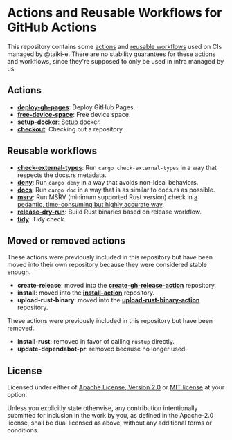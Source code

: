 # Actions and Reusable Workflows for GitHub Actions

This repository contains some [actions](https://docs.github.com/en/actions/creating-actions/about-custom-actions)
and [reusable workflows](https://docs.github.com/en/actions/using-workflows/reusing-workflows)
used on CIs managed by @taiki-e.
There are no stability guarantees for these actions and workflows, since they're
supposed to only be used in infra managed by us.

## Actions

- [**deploy-gh-pages**](deploy-gh-pages): Deploy GitHub Pages.
- [**free-device-space**](free-device-space): Free device space.
- [**setup-docker**](setup-docker): Setup docker.
- [**checkout**](checkout): Checking out a repository.

## Reusable workflows

- [**check-external-types**](.github/workflows/check-external-types.yml): Run `cargo check-external-types` in a way that respects the docs.rs metadata.
- [**deny**](.github/workflows/deny.yml): Run `cargo deny` in a way that avoids non-ideal behaviors.
- [**docs**](.github/workflows/docs.yml): Run `cargo doc` in a way that is as similar to docs.rs as possible.
- [**msrv**](.github/workflows/msrv.yml): Run MSRV (minimum supported Rust version) check in [a pedantic, time-consuming but highly accurate way](https://github.com/taiki-e/cargo-hack/issues/93).
- [**release-dry-run**](.github/workflows/release-dry-run.yml): Build Rust binaries based on release workflow.
- [**tidy**](.github/workflows/tidy.yml): Tidy check.

## Moved or removed actions

These actions were previously included in this repository but have been moved into their own repository because they were considered stable enough.

- **create-release**: moved into the
  [**create-gh-release-action**][create-gh-release-action] repository.
- **install**: moved into the
  [**install-action**][install-action] repository.
- **upload-rust-binary**: moved into the
  [**upload-rust-binary-action**][upload-rust-binary-action] repository.

These actions were previously included in this repository but have been removed.

- **install-rust**: removed in favor of calling `rustup` directly.
- **update-dependabot-pr**: removed because no longer used.

[create-gh-release-action]: https://github.com/taiki-e/create-gh-release-action
[install-action]: https://github.com/taiki-e/install-action
[upload-rust-binary-action]: https://github.com/taiki-e/upload-rust-binary-action

## License

Licensed under either of [Apache License, Version 2.0](LICENSE-APACHE) or
[MIT license](LICENSE-MIT) at your option.

Unless you explicitly state otherwise, any contribution intentionally submitted
for inclusion in the work by you, as defined in the Apache-2.0 license, shall
be dual licensed as above, without any additional terms or conditions.
